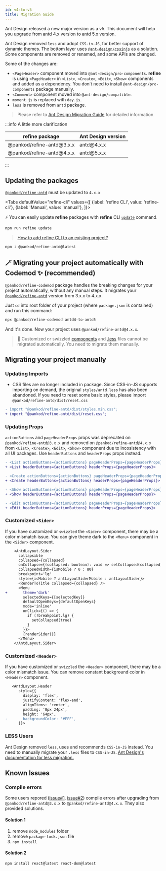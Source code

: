 ```yaml
---
id: v4-to-v5
title: Migration Guide
---
```


Ant Design released a new major version as a v5. This document will help you upgrade from antd 4.x version to antd 5.x version.

Ant Design removed `less` and adopt `CSS-in-JS`, for better support of dynamic themes. The bottom layer uses [`@ant-design/cssinjs`](https://github.com/ant-design/cssinjs) as a solution.
Some components are removed or renamed, and some APIs are changed.

Some of the changes are:

-   `<PageHeader>` component moved into `@ant-design/pro-components`. **refine** is using `<PageHeader>` in `<List>`, `<Create>`, `<Edit>`, `<Show>` components and added as a dependency. You don't need to install `@ant-design/pro-components` package manually.
-   `<Comment>` component moved into `@ant-design/compatible`.
-   `moment.js` is replaced with `day.js`.
-   `less` is removed from `antd` package.

> Please refer to [Ant Design Migration Guide](https://ant.design/docs/react/migration-v5) for detailed information.

:::info A little more clarification

| **refine** package                | Ant Design version |
| --------------------------------- | ------------------ |
| &#64;pankod/refine-antd&#64;3.x.x | antd&#64;4.x.x     |
| &#64;pankod/refine-antd&#64;4.x.x | antd&#64;5.x.x     |

:::

## Updating the packages

[`@pankod/refine-antd`](https://github.com/refinedev/refine/tree/next/packages/antd) must be updated to `4.x.x`

<Tabs
defaultValue="refine-cli"
values={[
{label: 'refine CLI', value: 'refine-cli'},
{label: 'Manual', value: 'manual'},
]}>

<TabItem value="refine-cli">

⚡️ You can easily update **refine** packages with **refine** CLI [`update`](https://refine.dev/docs/packages/documentation/cli/#update) command.

```bash
npm run refine update
```

> [How to add refine CLI to an existing project?](https://refine.dev/docs/packages/documentation/cli/#how-to-add-to-an-existing-project)

</TabItem>

<TabItem value="manual">

```bash
npm i @pankod/refine-antd@latest
```

</TabItem>

</Tabs>

## 🪄 Migrating your project automatically with Codemod ✨ (recommended)

`@pankod/refine-codemod` package handles the breaking changes for your project automatically, without any manual steps. It migrates your [`@pankod/refine-antd`](https://github.com/refinedev/refine/tree/next/packages/antd) version from 3.x.x to 4.x.x.

Just `cd` into root folder of your project (where `package.json` is contained) and run this command:

```sh
npx @pankod/refine-codemod antd4-to-antd5
```

And it's done. Now your project uses `@pankod/refine-antd@4.x.x`.

> 🚨 Customized or swizzled [components](#customized-sider) and [.less](#less-users) files cannot be migrated automatically. You need to migrate them manually.

## Migrating your project manually

### Updating Imports

-   CSS files are no longer included in package. Since CSS-in-JS supports importing on demand, the original `styles/antd.less` has also been abandoned. If you need to reset some basic styles, please import `@pankod/refine-antd/dist/reset.css`

```diff title="App.tsx"
- import "@pankod/refine-antd/dist/styles.min.css";
+ import "@pankod/refine-antd/dist/reset.css";
```

### Updating Props

`actionButtons` and `pageHeaderProps` props was deprecated on `@pankod/refine-antd@3.x.x` and removed on `@pankod/refine-antd@4.x.x` from `<List>`, `<Create>`, `<Edit>`, `<Show>` component due to incosistency with all UI packages. Use `headerButtons` and `headerProps` props instead.

```diff title="List.tsx"
- <List actionButtons={actionButtons} pageHeaderProps={pageHeaderProps}>
+ <List headerButtons={actionButtons} headerProps={pageHeaderProps}>
```

```diff title="Create.tsx"
- <Create actionButtons={actionButtons} pageHeaderProps={pageHeaderProps}>
+ <Create headerButtons={actionButtons} headerProps={pageHeaderProps}>
```

```diff title="Show.tsx"
- <Show actionButtons={actionButtons} pageHeaderProps={pageHeaderProps}>
+ <Show headerButtons={actionButtons} headerProps={pageHeaderProps}>
```

```diff title="Edit.tsx"
- <Edit actionButtons={actionButtons} pageHeaderProps={pageHeaderProps}>
+ <Edit headerButtons={actionButtons} headerProps={pageHeaderProps}>
```

### Customized `<Sider>`

If you have customized or `swizzled` the `<Sider>` component, there may be a color mismatch issue.
You can give theme dark to the `<Menu>` component in the `<Sider>` component.

```diff title="Sider.tsx"
    <AntdLayout.Sider
      collapsible
      collapsed={collapsed}
      onCollapse={(collapsed: boolean): void => setCollapsed(collapsed)}
      collapsedWidth={isMobile ? 0 : 80}
      breakpoint='lg'
      style={isMobile ? antLayoutSiderMobile : antLayoutSider}>
      <RenderToTitle collapsed={collapsed} />
      <Menu
+       theme='dark'
        selectedKeys={[selectedKey]}
        defaultOpenKeys={defaultOpenKeys}
        mode='inline'
        onClick={() => {
          if (!breakpoint.lg) {
            setCollapsed(true)
          }
        }}>
        {renderSider()}
      </Menu>
    </AntdLayout.Sider>
```

### Customized `<Header>`

If you have customized or `swizzled` the `<Header>` component, there may be a color mismatch issue.
You can remove constant background color in `<Header>` component.

```diff title="Header.tsx"
   <AntdLayout.Header
      style={{
        display: 'flex',
        justifyContent: 'flex-end',
        alignItems: 'center',
        padding: '0px 24px',
        height: '64px',
-       backgroundColor: '#FFF',
      }}>
```

### LESS Users

Ant Design removed `less`, uses and recommends `CSS-in-JS` instead. You need to manually migrate your `.less` files to `CSS-in-JS`. [Ant Design's documentation for less migration.](https://ant.design/docs/react/migration-v5#less-migration)

## Known Issues

### Compile errors

Some users repored ([issue#1](https://discord.com/channels/837692625737613362/1056236230641209396/1056236230641209396), [issue#2](https://discord.com/channels/837692625737613362/1056592183702061177/1056592183702061177)) compile errors after upgrading from `@pankod/refine-antd@3.x.x` to `@pankod/refine-antd@4.x.x`. They also provided solutions.

#### Solution 1

1. remove `node_modules` folder
2. remove `package-lock.json` file
3. `npm install`

#### Solution 2

```bash
npm install react@latest react-dom@latest
```
